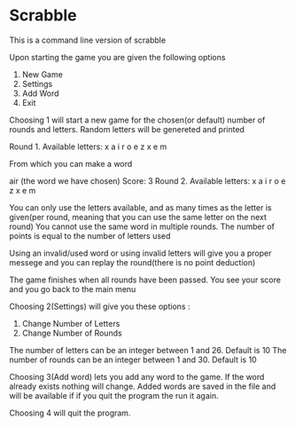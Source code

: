 # Scrabble

This is a command line version of scrabble

Upon starting the game you are given the following options

1. New Game
2. Settings
3. Add Word
4. Exit

Choosing 1 will start a new game for the chosen(or default) number of rounds and letters. Random letters will be genereted and printed 

  Round 1. Available letters: x a i r o e z x e m

From which you can make a word

  air (the word we have chosen)
  Score: 3
  Round 2. Available letters: x a i r o e z x e m

You can only use the letters available, and as many times as the letter is given(per round, meaning that you can use the same letter on the next round)
You cannot use the same word in multiple rounds. The number of points is equal to the number of letters used

Using an invalid/used word or using invalid letters will give you a proper messege and you can replay the round(there is no point deduction)

The game finishes when all rounds have been passed. You see your score and you go back to the main menu


Choosing 2(Settings) will give you these options :
1. Change Number of Letters
2. Change Number of Rounds

The number of letters can be an integer between 1 and 26. Default is 10
The number of rounds can be an integer between 1 and 30. Default is 10


Choosing 3(Add word) lets you add any word to the game. If the word already exists nothing will change. Added words are saved in the file and will be available if
if you quit the program the run it again.


Choosing 4 will quit the program.

